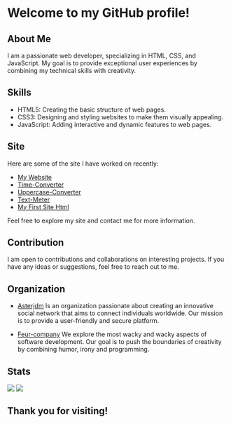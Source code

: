 # Welcome to my GitHub profile!

## About Me

I am a passionate web developer, specializing in HTML, CSS, and JavaScript. My goal is to provide exceptional user experiences by combining my technical skills with creativity.

## Skills

- HTML5: Creating the basic structure of web pages.
- CSS3: Designing and styling websites to make them visually appealing.
- JavaScript: Adding interactive and dynamic features to web pages.

## Site

Here are some of the site I have worked on recently:

- [My Website](https://rmbi.ch/vital/)
- [Time-Converter](https://rmbi.ch/vital/time-converter/)
- [Uppercase-Converter](https://rmbi.ch/vital/uppercase-converter/)
- [Text-Meter](https://rmbi.ch/vital/text-meter/)
- [My First Site Html](https://rmbi.ch/vital/mfsh/)

Feel free to explore my site and contact me for more information.

## Contribution

I am open to contributions and collaborations on interesting projects. If you have any ideas or suggestions, feel free to reach out to me.

## Organization

- [Asterjdm](https://github.com/asterjdm) Is an organization passionate about creating an innovative social network that aims to connect individuals worldwide. Our mission is to provide a user-friendly and secure platform.

- [Feur-company](https://github.com/Feur-company) We explore the most wacky and wacky aspects of software development. Our goal is to push the boundaries of creativity by combining humor, irony and programming.

## Stats
[![](http://github-profile-summary-cards.vercel.app/api/cards/repos-per-language?username=Vital-Vuillaume&theme=dracula)](https://github.com/Vital-Vuillaume)
 [![](http://github-profile-summary-cards.vercel.app/api/cards/most-commit-language?username=Vital-Vuillaume&theme=dracula)](https://github.com/Vital-Vuillaume)

## Thank you for visiting!
